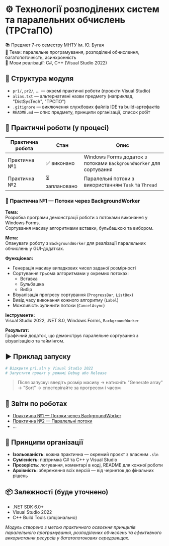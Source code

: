 # ⚙️ Технології розподілених систем та паралельних обчислень (ТРСтаПО)

📚 Предмет 7-го семестру МНТУ ім. Ю. Бугая  
🧵 Теми: паралельне програмування, розподілені обчислення, багатопоточність, асинхронність  
🔧 Мови реалізації: C#, C++ (Visual Studio 2022)

## 📁 Структура модуля

- `pr1/`, `pr2/`, ... — окремі практичні роботи (проєкти Visual Studio)
- `alias.txt` — альтернативні назви предмету (наприклад, "DistSysTech", "ТРСПО")
- `.gitignore` — виключення службових файлів IDE та build-артефактів
- `README.md` — опис предмету, принципи організації, список робіт

## 🚀 Практичні роботи (у процесі)

| Практична робота | Стан           | Опис                                                               |
| ---------------- | -------------- | ------------------------------------------------------------------ |
| Практична №1     | ✅ виконано    | Windows Forms додаток з потоками `BackgroundWorker` для сортування |
| Практична №2     | ⏳ заплановано | Паралельні потоки з використанням `Task` та `Thread`               |

### 🧵 Практична №1 — Потоки через BackgroundWorker

**Тема:**  
Розробка програми демонстрації роботи з потоками виконання у Windows Forms.  
Сортування масиву алгоритмами вставки, бульбашкою та вибором.

**Мета:**  
Опанувати роботу з `BackgroundWorker` для реалізації паралельних обчислень у GUI-додатках.

**Функціонал:**

- Генерація масиву випадкових чисел заданої розмірності
- Сортування трьома алгоритмами у окремих потоках:
  - Вставка
  - Бульбашка
  - Вибір
- Візуалізація прогресу сортування (`ProgressBar`, `ListBox`)
- Вивід часу виконання кожного алгоритму (`Label`)
- Можливість зупинити потоки (`CancelAsync`)

**Інструменти:**  
Visual Studio 2022, .NET 8.0, Windows Forms, `BackgroundWorker`

**Результат:**  
Графічний додаток, що демонструє паралельне сортування з візуалізацією та таймінгом.

## ▶️ Приклад запуску

```bash
# Відкрити pr1.sln у Visual Studio 2022
# Запустити проект у режимі Debug або Release
```

> Після запуску: введіть розмір масиву → натисніть "Generate array" → "Sort" → спостерігайте за прогресом і часом

## 📑 Звіти по роботах

- [Практична №1 — Потоки через BackgroundWorker](pr1/README.md)
- [Практична №2 — Паралельні потоки](pr2/README.md)
- ...

## 🧩 Принципи організації

- **Ізольованість**: кожна практична — окремий проєкт з власним `.sln`
- **Сумісність**: підтримка C# та C++ у Visual Studio
- **Прозорість**: логування, коментарі в коді, README для кожної роботи
- **Архівність**: збереження всіх версій — від чернеток до фінальних рішень

## 📦 Залежності (буде уточнено)

- .NET SDK 6.0+
- Visual Studio 2022
- C++ Build Tools (опціонально)

_Модуль створено з метою практичного освоєння принципів паралельного програмування, розподілених обчислень та ефективного використання ресурсів у багатопотокових середовищах._
